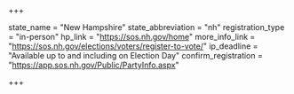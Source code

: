 +++

state_name = "New Hampshire"
state_abbreviation = "nh"
registration_type = "in-person"
hp_link = "https://sos.nh.gov/home"
more_info_link = "https://sos.nh.gov/elections/voters/register-to-vote/"
ip_deadline = "Available up to and including on Election Day"
confirm_registration = "https://app.sos.nh.gov/Public/PartyInfo.aspx"

+++